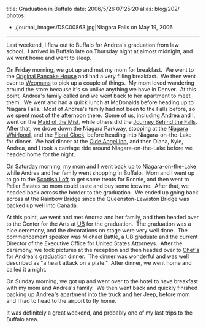 title: Graduation in Buffalo
date: 2006/5/26 07:25:20
alias: blog/202/
photos:
- /journal_images/DSC00863.jpg|Niagara Falls on May 19, 2006
---
Last weekend, I flew out to Buffalo for Andrea's graduation from law school.  I arrived in Buffalo late on Thursday night at almost midnight, and we went home and went to sleep.

On Friday morning, we got up and met my mom for breakfast.  We went to the [Original Pancake House](http://www.insiderpages.com/profiles/OriginalPancakeHouse-aPUrmSP5Tq_aL7sTimhH3w/) and had a very filling breakfast.  We then went over to [Wegmans](http://www.wegmans.com/) to pick up a couple of things.  My mom loved wandering around the store because it's so unlike anything we have in Denver.  At this point, Andrea's family called and we went back to her apartment to meet them.  We went and had a quick lunch at McDonalds before heading up to Niagara Falls.  Most of Andrea's family had not been to the Falls before, so we spent most of the afternoon there.  Some of us, including Andrea and I, went on the [Maid of the Mist](http://www.maidofthemist.com/), while others did the [Journey Behind the Falls](http://www.niagaraparks.com/nfgg/behindthefalls.php).  After that, we drove down the Niagara Parkway, stopping at the [Niagara Whirlpool](http://www.niagaraparks.com/nfgg/aerocar.php), and the [Floral Clock](http://www.niagaraparks.com/nature/floralclock.php), before heading into Niagara-on-the-Lake for dinner.  We had dinner at the [Olde Angel Inn](http://www.angel-inn.com/), and then Diana, Kyle, Andrea, and I took a carriage ride around Niagara-on-the-Lake before we headed home for the night.

On Saturday morning, my mom and I went back up to Niagara-on-the-Lake while Andrea and her family went shopping in Buffalo.  Mom and I went up to go to the [Scottish Loft](http://www.scottishloft.com/) to get some treats for Ronnie, and then went to Peller Estates so mom could taste and buy some icewine.  After that, we headed back across the border to the graduation.  We ended up going back across at the Rainbow Bridge since the Queenston-Lewiston Bridge was backed up well into Canada. 

At this point, we went and met Andrea and her family, and then headed over to the Center for the Arts at [UB](http://www.law.buffalo.edu/) for the graduation.  The graduation was a nice ceremony, and the decorations on stage were very well done.  The commencement speaker was Michael Battle, a UB graduate and the current Director of the Executive Office for United States Attorneys.  After the ceremony, we took pictures at the reception and then headed over to [Chef's](http://www.ilovechefs.com/) for Andrea's graduation dinner.  The dinner was wonderful and was well described as "a heart attack on a plate."  After dinner, we went home and called it a night.

On Sunday morning, we got up and went over to the hotel to have breakfast with my mom and Andrea's family.  We then went back and quickly finished packing up Andrea's apartment into the truck and her Jeep, before mom and I had to head to the airport to fly home.

It was definitely a great weekend, and probably one of my last trips to the Buffalo area.  <!--Pictures are posted on my [Photo page](/edithttp://wwwazure.s-church.net/PhotoAlbum).-->